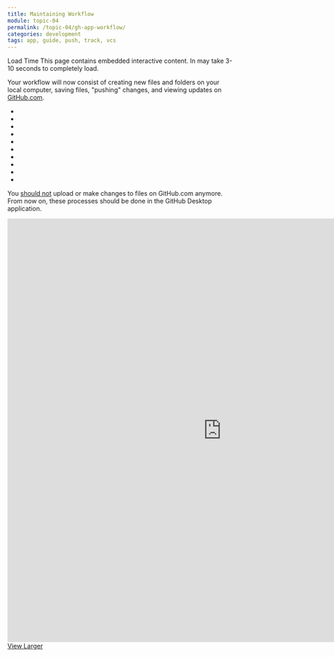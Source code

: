 ```yaml
---
title: Maintaining Workflow
module: topic-04
permalink: /topic-04/gh-app-workflow/
categories: development
tags: app, guide, push, track, vcs
---
```


<div class="divider-heading"></div>


<span class="label label-warning">Load Time</span> This page contains embedded interactive content. In may take 3-10 seconds to completely load.

Your workflow will now consist of creating new files and folders on your local computer, saving files, "pushing" changes, and viewing updates on <a href="" target=" _blank ">GitHub.com</a>.

<div class="row callout-columns status-danger">
  <div class="col-lg-3">
    <div class="icon">
      <ul class="bursts">
        <li class="deg0"></li>
        <li class="deg36"></li>
        <li class="deg72"></li>
        <li class="deg108"></li>
        <li class="deg144"></li>
        <li class="deg180"></li>
        <li class="deg216"></li>
        <li class="deg252"></li>
        <li class="deg288"></li>
        <li class="deg324"></li>
      </ul>
      <i class="fas fa-times-circle"></i>
    </div>
  </div>
  <div class="col-lg-9">
    <p>You <u>should not</u> upload or make changes to files on GitHub.com anymore. From now on, these processes should be done in the GitHub Desktop application.</p>
  </div>
</div>





<iframe src="https://umontanamediaarts.com/MART341/wp-admin/admin-ajax.php?action=h5p_embed&id=24" width="958" height="949" frameborder="0" allowfullscreen="allowfullscreen"></iframe><script src="https://umontanamediaarts.com/MART341/wp-content/plugins/h5p/h5p-php-library/js/h5p-resizer.js" charset="UTF-8"></script>
<a href="https://umontanamediaarts.com/MART341/wp-admin/admin-ajax.php?action=h5p_embed&id=24" class="btn btn-default btn-xs" target="_blank">View Larger</a>
